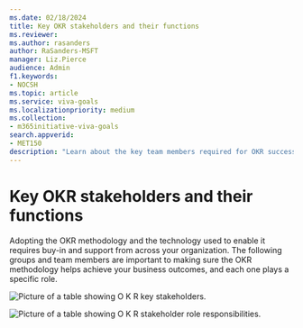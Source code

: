 ```yaml
---
ms.date: 02/18/2024
title: Key OKR stakeholders and their functions
ms.reviewer: 
ms.author: rasanders
author: RaSanders-MSFT
manager: Liz.Pierce
audience: Admin
f1.keywords:
- NOCSH
ms.topic: article
ms.service: viva-goals
ms.localizationpriority: medium
ms.collection:  
- m365initiative-viva-goals  
search.appverid:
- MET150
description: "Learn about the key team members required for OKR success."
---
```


# Key OKR stakeholders and their functions

Adopting the OKR methodology and the technology used to enable it requires buy-in and support from across your organization. The following groups and team members are important to making sure the OKR methodology helps achieve your business outcomes, and each one plays a specific role.

![Picture of a table showing O K R key stakeholders.](../media/goals/1/12/a.png)

![Picture of a table showing O K R stakeholder role responsibilities.](../media/goals/1/12/b.png)
